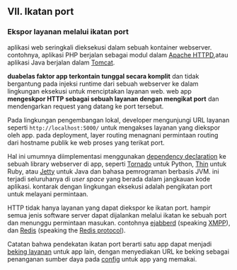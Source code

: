## VII. Ikatan port
### Ekspor layanan melalui ikatan port

aplikasi web seringkali dieksekusi dalam sebuah kontainer webserver. contohnya, aplikasi PHP berjalan sebagai modul dalam [Apache HTTPD](http://httpd.apache.org/),atau aplikasi Java berjalan dalam [Tomcat](http://tomcat.apache.org/).

**duabelas faktor app terkontain tunggal secara komplit** dan tidak bergantung pada injeksi runtime dari sebuah webserver ke dalam lingkungan eksekusi untuk menciptakan layanan web. web app **mengeskpor HTTP sebagai sebuah layanan dengan mengikat port** dan mendengarkan request yang datang ke port tersebut.

Pada lingkungan pengembangan lokal, developer mengunjungi URL layanan seperti `http://localhost:5000/` untuk mengakses layanan yang diekspor oleh app. pada deployment, layer routing menagnani permintaan routing dari hostname publik ke web proses yang terikat port.

Hal ini umumnya diimplementasi menggunakan [dependency declaration](./dependencies) ke sebuah library webserver di app, seperti [Tornado](http://www.tornadoweb.org/)  untuk Python, [Thin](http://code.macournoyer.com/thin/) untuk Ruby, atau [Jetty](http://www.eclipse.org/jetty/) untuk Java dan bahasa pemrograman berbasis JVM. ini terjadi seluruhanya di *user space* yang berada dalam jangkauan kode aplikasi. kontarak dengan lingkungan eksekusi adalah pengikatan port untuk melayani permintaan.

HTTP tidak hanya layanan yang dapat diekspor ke ikatan port. hampir semua jenis software server dapat dijalankan melalui ikatan ke sebuah port dan menunggu permintaan masukan. contohnya  [ejabberd](http://www.ejabberd.im/) (speaking [XMPP](http://xmpp.org/)), dan [Redis](http://redis.io/) (speaking the [Redis protocol](http://redis.io/topics/protocol)).

Catatan bahwa pendekatan ikatan port berarti satu app dapat menjadi [beking layanan](./backing-services) untuk app lain, dengan menyediakan URL ke beking sebagai penanganan sumber daya pada [config](./config) untuk app yang memakai. 
